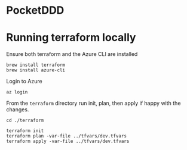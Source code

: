 # PocketDDD

# Running terraform locally
Ensure both terraform and the Azure CLI are installed
```
brew install terraform
brew install azure-cli
```

Login to Azure
```
az login
```

From the `terraform` directory run init, plan, then apply if happy with the changes.
```
cd ./terraform

terraform init
terraform plan -var-file ../tfvars/dev.tfvars
terraform apply -var-file ../tfvars/dev.tfvars
```